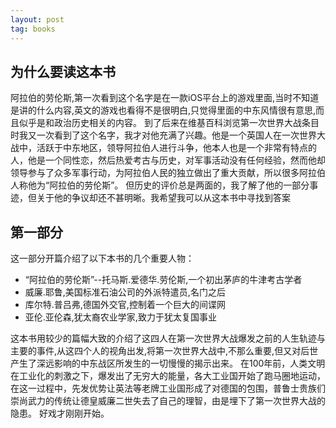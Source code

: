 ```yaml
---
layout: post
tag: books
---
```


## 为什么要读这本书
阿拉伯的劳伦斯,第一次看到这个名字是在一款iOS平台上的游戏里面,当时不知道是讲的什么内容,英文的游戏也看得不是很明白,只觉得里面的中东风情很有意思,而且似乎是和政治历史相关的内容。
到了后来在维基百科浏览第一次世界大战条目时我又一次看到了这个名字，我才对他充满了兴趣。他是一个英国人在一次世界大战中，活跃于中东地区，领导阿拉伯人进行斗争，他本人也是一个非常有特点的人，他是一个同性恋，然后热爱考古与历史，对军事活动没有任何经验，然而他却领导参与了众多军事行动，为阿拉伯人民的独立做出了重大贡献，所以很多阿拉伯人称他为“阿拉伯的劳伦斯”。
但历史的评价总是两面的，我了解了他的一部分事迹，但关于他的争议却还不甚明晰。我希望我可以从这本书中寻找到答案

## 第一部分
这一部分开篇介绍了以下本书的几个重要人物：
* “阿拉伯的劳伦斯”--托马斯.爱德华.劳伦斯,一个初出茅庐的牛津考古学者
* 威廉.耶鲁,美国标准石油公司的外派特遣员,名门之后
* 库尔特.普吕弗,德国外交官,控制着一个巨大的间谍网
* 亚伦.亚伦森,犹太裔农业学家,致力于犹太复国事业

这本书用较少的篇幅大致的介绍了这四人在第一次世界大战爆发之前的人生轨迹与主要的事件,从这四个人的视角出发,将第一次世界大战中,不那么重要,但又对后世产生了深远影响的中东战区所发生的一切慢慢的揭示出来。
在100年前，人类文明在工业化的刺激之下，爆发出了无穷大的能量，各大工业国开始了跑马圈地运动，在这一过程中，先发优势让英法等老牌工业国形成了对德国的包围，普鲁士贵族们崇尚武力的传统让德皇威廉二世失去了自己的理智，由是埋下了第一次世界大战的隐患。
好戏才刚刚开始。
